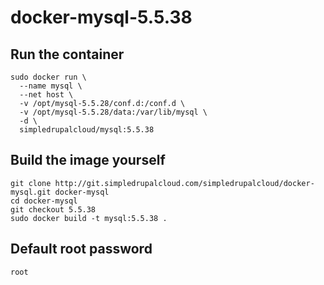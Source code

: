 docker-mysql-5.5.38
===================

Run the container
-----------------

    sudo docker run \
      --name mysql \
      --net host \
      -v /opt/mysql-5.5.28/conf.d:/conf.d \
      -v /opt/mysql-5.5.28/data:/var/lib/mysql \
      -d \
      simpledrupalcloud/mysql:5.5.38

Build the image yourself
------------------------

    git clone http://git.simpledrupalcloud.com/simpledrupalcloud/docker-mysql.git docker-mysql
    cd docker-mysql
    git checkout 5.5.38
    sudo docker build -t mysql:5.5.38 .

Default root password
---------------------

    root
